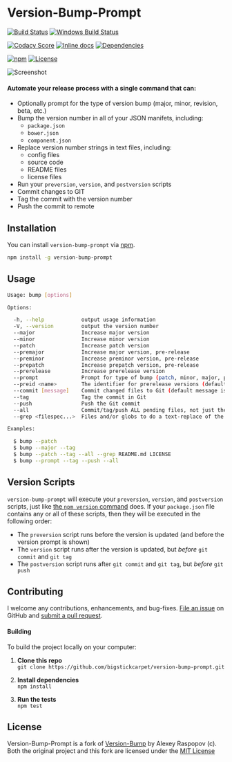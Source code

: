 # Version-Bump-Prompt

[![Build Status](https://api.travis-ci.org/BigstickCarpet/version-bump-prompt.svg?branch=master)](https://travis-ci.org/BigstickCarpet/version-bump-prompt)
[![Windows Build Status](https://ci.appveyor.com/api/projects/status/github/bigstickcarpet/version-bump-prompt?svg=true&failingText=Windows%20build%20failing&passingText=Windows%20build%20passing)](https://ci.appveyor.com/project/BigstickCarpet/version-bump-prompt/branch/master)

[![Codacy Score](https://api.codacy.com/project/badge/Grade/69891525ae984781996106144fda276c)](https://www.codacy.com/public/jamesmessinger/version-bump-prompt)
[![Inline docs](http://inch-ci.org/github/BigstickCarpet/version-bump-prompt.svg?branch=master&style=shields)](http://inch-ci.org/github/BigstickCarpet/version-bump-prompt)
[![Dependencies](https://david-dm.org/BigstickCarpet/version-bump-prompt.svg)](https://david-dm.org/bigstickcarpet/version-bump-prompt)

[![npm](http://img.shields.io/npm/v/version-bump-prompt.svg)](https://www.npmjs.com/package/version-bump-prompt)
[![License](https://img.shields.io/npm/l/version-bump-prompt.svg)](LICENSE)

![Screenshot](http://bigstickcarpet.com/version-bump-prompt/img/screenshot.gif)

#### Automate your release process with a single command that can:

 * Optionally prompt for the type of version bump (major, minor, revision, beta, etc.)
 * Bump the version number in all of your JSON manifets, including:
    -  `package.json`
    -  `bower.json`
    -  `component.json`
 * Replace version number strings in text files, including:
    -  config files
    -  source code
    -  README files
    -  license files
 * Run your `preversion`, `version`, and `postversion` scripts
 * Commit changes to GIT
 * Tag the commit with the version number
 * Push the commit to remote


Installation
--------------------------
You can install `version-bump-prompt` via [npm](https://docs.npmjs.com/getting-started/what-is-npm).

```bash
npm install -g version-bump-prompt
```


Usage
--------------------------

```bash
Usage: bump [options]

Options:

  -h, --help            output usage information
  -V, --version         output the version number
  --major               Increase major version
  --minor               Increase minor version
  --patch               Increase patch version
  --premajor            Increase major version, pre-release
  --preminor            Increase preminor version, pre-release
  --prepatch            Increase prepatch version, pre-release
  --prerelease          Increase prerelease version
  --prompt              Prompt for type of bump (patch, minor, major, premajor, prerelase, etc.)
  --preid <name>        The identifier for prerelease versions (default is "beta")
  --commit [message]    Commit changed files to Git (default message is "release vX.X.X")
  --tag                 Tag the commit in Git
  --push                Push the Git commit
  --all                 Commit/tag/push ALL pending files, not just the ones changed by bump
  --grep <filespec...>  Files and/or globs to do a text-replace of the old version number with the new one

Examples:

  $ bump --patch
  $ bump --major --tag
  $ bump --patch --tag --all --grep README.md LICENSE
  $ bump --prompt --tag --push --all
```


Version Scripts
--------------------------
`version-bump-prompt` will execute your `preversion`, `version`, and `postversion` scripts, just like [the `npm version` command](https://docs.npmjs.com/cli/version) does. If your `package.json` file contains any or all of these scripts, then they will be executed in the following order:

  - The `preversion` script runs before the version is updated (and before the version prompt is shown)
  - The `version` script runs after the version is updated, but _before_ `git commit` and `git tag`
  - The `postversion` script runs after `git commit` and `git tag`, but _before_ `git push`



Contributing
--------------------------
I welcome any contributions, enhancements, and bug-fixes.  [File an issue](https://github.com/BigstickCarpet/version-bump-prompt/issues) on GitHub and [submit a pull request](https://github.com/BigstickCarpet/version-bump-prompt/pulls).

#### Building
To build the project locally on your computer:

1. __Clone this repo__<br>
`git clone https://github.com/bigstickcarpet/version-bump-prompt.git`

2. __Install dependencies__<br>
`npm install`

3. __Run the tests__<br>
`npm test`



License
--------------------------
Version-Bump-Prompt is a fork of [Version-Bump](https://github.com/alexeyraspopov/node-bump) by Alexey Raspopov (c).
Both the original project and this fork are licensed under the [MIT License](http://en.wikipedia.org/wiki/MIT_License)
